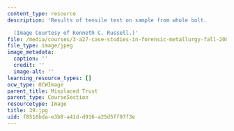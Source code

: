 ```yaml
---
content_type: resource
description: 'Results of tensile test on sample from whole bolt.

  (Image Courtesy of Kenneth C. Russell.)'
file: /media/courses/3-a27-case-studies-in-forensic-metallurgy-fall-2007/f8516bdae3b8a41dd916a25d5ff97f3e_39.jpg
file_type: image/jpeg
image_metadata:
  caption: ''
  credit: ''
  image-alt: ''
learning_resource_types: []
ocw_type: OCWImage
parent_title: Misplaced Trust
parent_type: CourseSection
resourcetype: Image
title: 39.jpg
uid: f8516bda-e3b8-a41d-d916-a25d5ff97f3e
---
```

